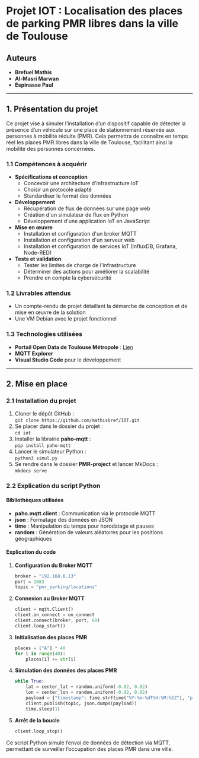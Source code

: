 # Projet IOT : Localisation des places de parking PMR libres dans la ville de Toulouse

## Auteurs
- **Brefuel Mathis**
- **Al-Masri Marwan**
- **Espinasse Paul**

---

## 1. Présentation du projet

Ce projet vise à simuler l’installation d’un dispositif capable de détecter la présence d’un véhicule sur une place de stationnement réservée aux personnes à mobilité réduite (PMR). Cela permettra de connaître en temps réel les places PMR libres dans la ville de Toulouse, facilitant ainsi la mobilité des personnes concernées.

### 1.1 Compétences à acquérir

- **Spécifications et conception**
    - Concevoir une architecture d'infrastructure IoT
    - Choisir un protocole adapté
    - Standardiser le format des données
- **Développement**
    - Récupération de flux de données sur une page web
    - Création d'un simulateur de flux en Python
    - Développement d'une application IoT en JavaScript
- **Mise en œuvre**
    - Installation et configuration d'un broker MQTT
    - Installation et configuration d'un serveur web
    - Installation et configuration de services IoT (InfluxDB, Grafana, Node-RED)
- **Tests et validation**
    - Tester les limites de charge de l'infrastructure
    - Déterminer des actions pour améliorer la scalabilité
    - Prendre en compte la cybersécurité

### 1.2 Livrables attendus

- Un compte-rendu de projet détaillant la démarche de conception et de mise en œuvre de la solution
- Une VM Debian avec le projet fonctionnel

### 1.3 Technologies utilisées

- **Portail Open Data de Toulouse Métropole** : [Lien](https://data.toulouse-metropole.fr/explore/?sort=modified)
- **MQTT Explorer**
- **Visual Studio Code** pour le développement

---

## 2. Mise en place

### 2.1 Installation du projet

1. Cloner le dépôt GitHub :  
   `git clone https://github.com/mathisbref/IOT.git`
2. Se placer dans le dossier du projet :  
   `cd iot`
3. Installer la librairie **paho-mqtt** :  
   `pip install paho-mqtt`
4. Lancer le simulateur Python :  
   `python3 simul.py`
5. Se rendre dans le dossier **PMR-project** et lancer MkDocs :  
   `mkdocs serve`

### 2.2 Explication du script Python

#### Bibliothèques utilisées
- **paho.mqtt.client** : Communication via le protocole MQTT
- **json** : Formatage des données en JSON
- **time** : Manipulation du temps pour horodatage et pauses
- **random** : Génération de valeurs aléatoires pour les positions géographiques

#### Explication du code

1. **Configuration du Broker MQTT**
    ```python
    broker = "192.168.6.13"
    port = 1883
    topic = "pmr_parking/locations"
    ```

2. **Connexion au Broker MQTT**
    ```python
    client = mqtt.Client()
    client.on_connect = on_connect
    client.connect(broker, port, 60)
    client.loop_start()
    ```

3. **Initialisation des places PMR**
    ```python
    places = ["A"] * 40
    for i in range(40):
        places[i] += str(i)
    ```

4. **Simulation des données des places PMR**
    ```python
    while True:
        lat = center_lat + random.uniform(-0.02, 0.02)
        lon = center_lon + random.uniform(-0.02, 0.02)
        payload = {"timestamp": time.strftime("%Y-%m-%dT%H:%M:%SZ"), "place_id": place, "latitude": lat, "longitude": lon}
        client.publish(topic, json.dumps(payload))
        time.sleep(1)
    ```

5. **Arrêt de la boucle**
    ```python
    client.loop_stop()
    ```

Ce script Python simule l’envoi de données de détection via MQTT, permettant de surveiller l’occupation des places PMR dans une ville.
